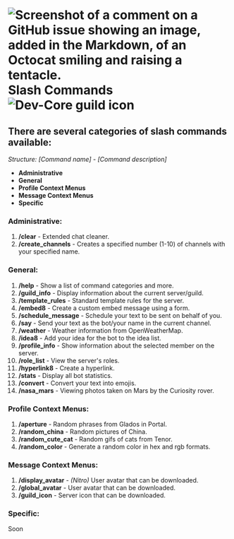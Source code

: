# ![Screenshot of a comment on a GitHub issue showing an image, added in the Markdown, of an Octocat smiling and raising a tentacle.](https://cdn.discordapp.com/avatars/1255982377386119251/9feafd2b4ae2cdbd5976be3cf312f4ba.png?size=40) Slash Commands ![Dev-Core guild icon](https://cdn.discordapp.com/icons/1160516320455036949/59dc8c9bb1af0a72fc2cae434a8b0f85.png?size=40)
## There are several categories of slash commands available:
*Structure: [Command name] - [Command description]*

- **Administrative**
- **General**
- **Profile Context Menus**
- **Message Context Menus**
- **Specific**

### Administrative:
1. **/clear** - Extended chat cleaner.
2. **/create_channels** - Creates a specified number (1-10) of channels with your specified name.


### General:
1. **/help** - Show a list of command categories and more.
2. **/guild_info** - Display information about the current server/guild.
3. **/template_rules** - Standard template rules for the server.
4. **/embed8** - Create a custom embed message using a form.
5. **/schedule_message** - Schedule your text to be sent on behalf of you.
6. **/say** - Send your text as the bot/your name in the current channel.
7. **/weather** - Weather information from OpenWeatherMap.
8. **/idea8** - Add your idea for the bot to the idea list.
9. **/profile_info** - Show information about the selected member on the server.
10. **/role_list** - View the server's roles.
11. **/hyperlink8** - Create a hyperlink.
12. **/stats** - Display all bot statistics.
13. **/convert** - Convert your text into emojis.
14. **/nasa_mars** - Viewing photos taken on Mars by the Curiosity rover.

### Profile Context Menus:
1. **/aperture** - Random phrases from Glados in Portal.
2. **/random_china** - Random pictures of China.
3. **/random_cute_cat** - Random gifs of cats from Tenor.
4. **/random_color** - Generate a random color in hex and rgb formats.
  
### Message Context Menus:
1. **/display_avatar** - *(Nitro)* User avatar that can be downloaded.
2. **/global_avatar** - User avatar that can be downloaded.
3. **/guild_icon** - Server icon that can be downloaded.

### Specific:
Soon
